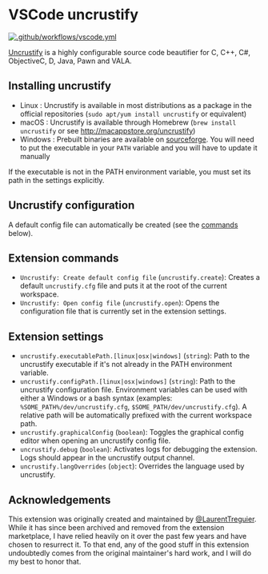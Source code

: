 # VSCode uncrustify

[![.github/workflows/vscode.yml](https://github.com/zachflower/vscode-uncrustify/actions/workflows/vscode.yml/badge.svg)](https://github.com/zachflower/vscode-uncrustify/actions/workflows/vscode.yml)

[Uncrustify](https://github.com/uncrustify/uncrustify) is a highly configurable source code beautifier for C, C++, C#, ObjectiveC, D, Java, Pawn and VALA.

## Installing uncrustify

- Linux : Uncrustify is available in most distributions as a package in the official repositories (`sudo apt/yum install uncrustify` or equivalent)
- macOS : Uncrustify is available through Homebrew (`brew install uncrustify` or see http://macappstore.org/uncrustify)
- Windows : Prebuilt binaries are available on [sourceforge](https://sourceforge.net/projects/uncrustify/files). You will need to put the executable in your `PATH` variable and you will have to update it manually

If the executable is not in the PATH environment variable, you must set its path in the settings explicitly.

## Uncrustify configuration

A default config file can automatically be created (see the [commands](#extension-commands) below).

## Extension commands

* `Uncrustify: Create default config file` (`uncrustify.create`): Creates a default `uncrustify.cfg` file and puts it at the root of the current workspace.
* `Uncrustify: Open config file` (`uncrustify.open`): Opens the configuration file that is currently set in the extension settings.

## Extension settings

* `uncrustify.executablePath.[linux|osx|windows]` (`string`): Path to the uncrustify executable if it's not already in the PATH environment variable.
* `uncrustify.configPath.[linux|osx|windows]` (`string`): Path to the uncrustify configuration file. Environment variables can be used with either a Windows or a bash syntax (examples: `%SOME_PATH%/dev/uncrustify.cfg`, `$SOME_PATH/dev/uncrustify.cfg`). A relative path will be automatically prefixed with the current workspace path.
* `uncrustify.graphicalConfig` (`boolean`): Toggles the graphical config editor when opening an uncrustify config file.
* `uncrustify.debug` (`boolean`): Activates logs for debugging the extension. Logs should appear in the uncrustify output channel.
* `uncrustify.langOverrides` (`object`): Overrides the language used by uncrustify.

## Acknowledgements

This extension was originally created and maintained by [@LaurentTreguier](https://github.com/LaurentTreguier). While it has since been archived and removed from the extension marketplace, I have relied heavily on it over the past few years and have chosen to resurrect it. To that end, any of the good stuff in this extension undoubtedly comes from the original maintainer's hard work, and I will do my best to honor that.
